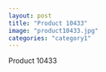 ```yaml
---
layout: post
title: "Product 10433"
image: "product10433.jpg"
categories: "category1"
---
```

Product 10433
